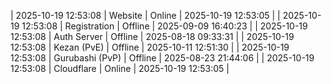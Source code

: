 | 2025-10-19 12:53:08 | Website | Online | 2025-10-19 12:53:05 |
| 2025-10-19 12:53:08 | Registration | Offline | 2025-09-09 16:40:23 |
| 2025-10-19 12:53:08 | Auth Server | Offline | 2025-08-18 09:33:31 |
| 2025-10-19 12:53:08 | Kezan (PvE) | Offline | 2025-10-11 12:51:30 |
| 2025-10-19 12:53:08 | Gurubashi (PvP) | Offline | 2025-08-23 21:44:06 |
| 2025-10-19 12:53:08 | Cloudflare | Online | 2025-10-19 12:53:05 |

